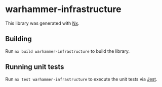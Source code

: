 # warhammer-infrastructure

This library was generated with [Nx](https://nx.dev).

## Building

Run `nx build warhammer-infrastructure` to build the library.

## Running unit tests

Run `nx test warhammer-infrastructure` to execute the unit tests via [Jest](https://jestjs.io).
